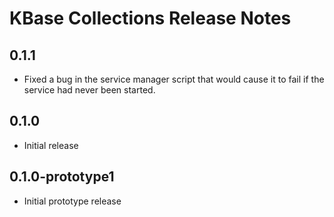 # KBase Collections Release Notes

## 0.1.1

* Fixed a bug in the service manager script that would cause it to fail if the service had never
  been started.

## 0.1.0

* Initial release

## 0.1.0-prototype1

* Initial prototype release